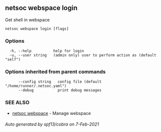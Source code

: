 ## netsoc webspace login

Get shell in webspace

```
netsoc webspace login [flags]
```

### Options

```
  -h, --help          help for login
  -u, --user string   (admin only) user to perform action as (default "self")
```

### Options inherited from parent commands

```
      --config string   config file (default "/home/runner/.netsoc.yaml")
      --debug           print debug messages
```

### SEE ALSO

* [netsoc webspace](netsoc_webspace.md)	 - Manage webspace

###### Auto generated by spf13/cobra on 7-Feb-2021
